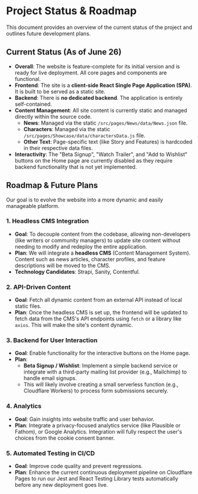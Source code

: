 # Project Status & Roadmap

This document provides an overview of the current status of the project and outlines future development plans.

## Current Status (As of June 26)

-   **Overall**: The website is feature-complete for its initial version and is ready for live deployment. All core pages and components are functional.
-   **Frontend**: The site is a **client-side React Single Page Application (SPA)**. It is built to be served as a static site.
-   **Backend**: There is **no dedicated backend**. The application is entirely self-contained.
-   **Content Management**: All site content is currently static and managed directly within the source code.
    -   **News**: Managed via the static `/src/pages/News/data/News.json` file.
    -   **Characters**: Managed via the static `/src/pages/Showcase/data/charactersData.js` file.
    -   **Other Text**: Page-specific text (like Story and Features) is hardcoded in their respective data files.
-   **Interactivity**: The "Beta Signup", "Watch Trailer", and "Add to Wishlist" buttons on the Home page are currently disabled as they require backend functionality that is not yet implemented.

## Roadmap & Future Plans

Our goal is to evolve the website into a more dynamic and easily manageable platform.

### 1. Headless CMS Integration

-   **Goal**: To decouple content from the codebase, allowing non-developers (like writers or community managers) to update site content without needing to modify and redeploy the entire application.
-   **Plan**: We will integrate a **headless CMS** (Content Management System). Content such as news articles, character profiles, and feature descriptions will be moved to the CMS.
-   **Technology Candidates**: Strapi, Sanity, Contentful.

### 2. API-Driven Content

-   **Goal**: Fetch all dynamic content from an external API instead of local static files.
-   **Plan**: Once the headless CMS is set up, the frontend will be updated to fetch data from the CMS's API endpoints using `fetch` or a library like `axios`. This will make the site's content dynamic.

### 3. Backend for User Interaction

-   **Goal**: Enable functionality for the interactive buttons on the Home page.
-   **Plan**:
    -   **Beta Signup / Wishlist**: Implement a simple backend service or integrate with a third-party mailing list provider (e.g., Mailchimp) to handle email signups.
    -   This will likely involve creating a small serverless function (e.g., Cloudflare Workers) to process form submissions securely.

### 4. Analytics

-   **Goal**: Gain insights into website traffic and user behavior.
-   **Plan**: Integrate a privacy-focused analytics service (like Plausible or Fathom), or Google Analytics. Integration will fully respect the user's choices from the cookie consent banner.

### 5. Automated Testing in CI/CD

-   **Goal**: Improve code quality and prevent regressions.
-   **Plan**: Enhance the current continuous deployment pipeline on Cloudflare Pages to run our Jest and React Testing Library tests automatically before any new deployment goes live.